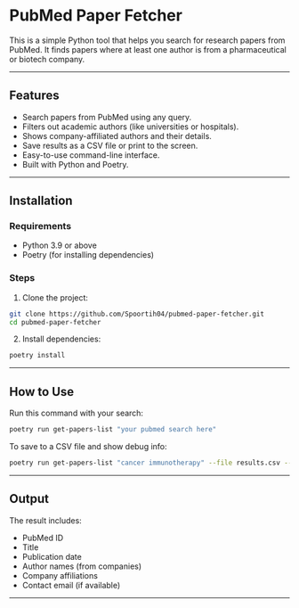 # PubMed Paper Fetcher

This is a simple Python tool that helps you search for research papers from PubMed. It finds papers where at least one author is from a pharmaceutical or biotech company.

---

## Features

- Search papers from PubMed using any query.
- Filters out academic authors (like universities or hospitals).
- Shows company-affiliated authors and their details.
- Save results as a CSV file or print to the screen.
- Easy-to-use command-line interface.
- Built with Python and Poetry.

---

## Installation

### Requirements

- Python 3.9 or above
- Poetry (for installing dependencies)

### Steps

1. Clone the project:
```bash
git clone https://github.com/Spoortih04/pubmed-paper-fetcher.git
cd pubmed-paper-fetcher
```

2. Install dependencies:
```bash
poetry install
```

---

## How to Use

Run this command with your search:

```bash
poetry run get-papers-list "your pubmed search here"
```

To save to a CSV file and show debug info:

```bash
poetry run get-papers-list "cancer immunotherapy" --file results.csv --debug
```

---

## Output

The result includes:

- PubMed ID
- Title
- Publication date
- Author names (from companies)
- Company affiliations
- Contact email (if available)

---


